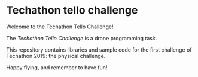 # Techathon tello challenge

Welcome to the Techathon Tello Challenge! 

The _Techathon Tello Challenge_ is a drone programming task. 

This repository contains libraries and sample code for the first challenge of Techathon 2019: the physical challenge.



Happy flying, and remember to have fun! 


